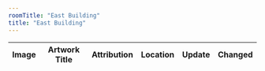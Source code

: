 ```yaml
---
roomTitle: "East Building"
title: "East Building"
---
```


<table id="artTable" class="table">
	<thead>
	    <tr>
	      <th scope="col">Image</th>
	      <th scope="col">Artwork Title</th>
	      <th scope="col">Attribution</th>
	      <th scope="col">Location</th>
	      <th scope="col">Update</th>
	      <th scope="col">Changed</th>
	    </tr>
  	</thead>
  	<tbody></tbody>
</table>

<style>
#artTable tbody td img {width:50px; dispay:none;}
</style>




<script>

$(document).ready(function(){
	feather.replace();
	$.getJSON('https://jacobmgreer.github.io/Same-Old-Same-Old/art_change.json', 
		function(data) {
			var month_name = [];
			data.forEach(function(obj) {
				if(month_name.indexOf(obj.datechange) == -1)
				   month_name.push(obj.datechange);
				var lastIndex = month_name.length - 1;
			});

			for (month in month_name) {
				$("#monthdrop").append(
					"<a class=\"dropdown-item\" href=\"#\">" + month_name[month] + "</a>");}
			for (record in data) {
				$("#artTable tbody").append(
					"<tr> \
					    <td height=\"100\"> \
					    	<img src=\"" + data[record].imagepath + "\" onload=\"this.style.display=''\"/></td> \
						<td><a href=\"https://www.nga.gov" + data[record].url + "\">" + data[record].title + "</a></td> \
						<td>" + data[record].attribution + "</td> \
						<td>" + data[record].roomTitle + "</td> \
						<td>" + data[record].Status + "</td> \
						<td>" + data[record].datechange + "</td> \
				    </tr>");}})})

</script>